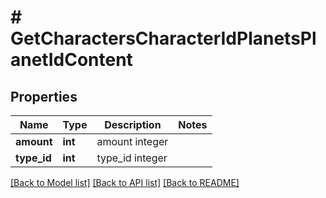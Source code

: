 # # GetCharactersCharacterIdPlanetsPlanetIdContent

## Properties

Name | Type | Description | Notes
------------ | ------------- | ------------- | -------------
**amount** | **int** | amount integer |
**type_id** | **int** | type_id integer |

[[Back to Model list]](../../README.md#models) [[Back to API list]](../../README.md#endpoints) [[Back to README]](../../README.md)
